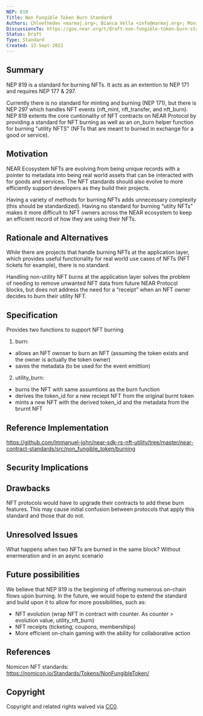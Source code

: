 ```yaml
---
NEP: 819
Title: Non Fungible Token Burn Standard
Authors: Chloethedev <marmaj.org>; Bianca Vella <info@marmaj.org>; Monish Muralidharan <kalakendradao@gmail.com>; 
DiscussionsTo: https://gov.near.org/t/draft-non-fungible-token-burn-standard/28859
Status: Draft
Type: Standard
Created: 13-Sept-2022
---
```


## Summary
NEP 819 is a standard for burning NFTs. It acts as an extention to NEP 171 and requires NEP 177 & 297.

Currently there is no standard for minting and burning (NEP 171), but there is NEP 297 which handles NFT events (nft_mint, nft_transfer, and nft_burn). NEP 819 extents the core cuntionality of NFT contracts on NEAR Protocol by providing a standard for NFT burning as well as an on_burn helper function for burning "utility NFTS" (NFTs that are meant to burned in exchange for a good or service).

## Motivation
NEAR Ecosystem NFTs are evolving from being unique records with a pointer to metadata into being real world assets that can be interacted with for goods and services. The NFT standards should also evolve to more efficiently support developers as they build their projects.

Having a variety of methods for burning NFTs adds unnecessary complexity (this should be standardized).
Having no standard for burning “utilty NFTs” makes it more difficult to NFT owners across the NEAR ecosystem to keep an efficient record of how they are using their NFTs.

## Rationale and Alternatives
While there are projects that handle burning NFTs at the application layer, which provides useful functionality for real world use cases of NFTs (NFT tickets for example), there is no standard.

Handling non-utility NFT burns at the application layer solves the problem of needing to remove unwanted NFT data from future NEAR Protocol blocks, but does not address the need for a “receipt” when an NFT owner decides to burn their utility NFT.


## Specification
Provides two functions to support NFT burning
1. burn:
- allows an NFT ownser to burn an NFT (assuming the token exists and the owner is actually the token owner)
- saves the metadata (to be used for the event emittion) 
2. utility_burn:
- burns the NFT with same assumtions as the burn function
- derives the token_id for a new reciept NFT from the original burnt token 
- mints a new NFT with the derived token_id and the metadata from the brurnt NFT

## Reference Implementation
https://github.com/Immanuel-john/near-sdk-rs-nft-utility/tree/master/near-contract-standards/src/non_fungible_token/burning

## Security Implications

## Drawbacks
NFT protocols would have to upgrade their contracts to add these burn features. This may cause initial confusion between protocols that apply this standard and those that do not.

## Unresolved Issues
What happens when two NFTs are burned in the same block? Without enermeration and in an async scenario

## Future possibilities
We believe that NEP 819 is the beginning of offering numerous on-chain flows upon burning. In the future, we would hope to extend the standard and build upon it to allow for more possibilities, such as:

- NFT evolution (wrap NFT in contract with counter. As counter > evolution value, utility_nft_burn)
- NFT receipts (ticketing, coupons, memberships)
- More efficient on-chain gaming with the ability for collaborative action

## References
Nomicon NFT standards: https://nomicon.io/Standards/Tokens/NonFungibleToken/


## Copyright

Copyright and related rights waived via [CC0](https://creativecommons.org/publicdomain/zero/1.0/).
